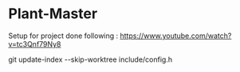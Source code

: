 # Plant-Master

Setup for project done following : https://www.youtube.com/watch?v=tc3Qnf79Ny8

git update-index --skip-worktree include/config.h
